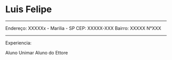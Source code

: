 # Luis Felipe

---


Endereço: XXXXXx - Marilia - SP
CEP: XXXXX-XXX
Bairro: XXXXX  N°XXX

---


Experiencia:

Aluno Unimar
Aluno do Ettore
